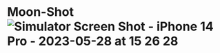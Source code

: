 # Moon-Shot![Simulator Screen Shot - iPhone 14 Pro - 2023-05-28 at 15 26 28](https://github.com/olagookundavid/Moon-Shot/assets/63510672/57b851d7-9098-432b-9b02-9db126349a27)
